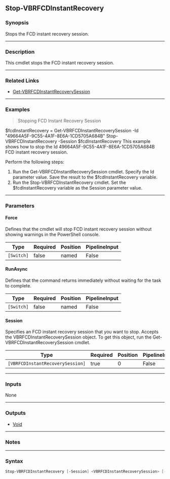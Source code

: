Stop-VBRFCDInstantRecovery
--------------------------

### Synopsis
Stops the FCD instant recovery session.

---

### Description

This cmdlet stops the FCD instant recovery session.

---

### Related Links
* [Get-VBRFCDInstantRecoverySession](Get-VBRFCDInstantRecoverySession)

---

### Examples
> Stopping FCD Instant Recovery Session

$fcdInstantRecovery = Get-VBRFCDInstantRecoverySession -Id "49664A5F-9C55-4A1F-8E6A-1CD5705A684B"
Stop-VBRFCDInstantRecovery -Session $fcdInstantRecovery
This example shows how to stop the Id 49664A5F-9C55-4A1F-8E6A-1CD5705A684B FCD instant recovery session.

Perform the following steps:

1. Run the Get-VBRFCDInstantRecoverySession cmdlet. Specify the Id parameter value. Save the result to the $fcdInstantRecovery variable.
2. Run the Stop-VBRFCDInstantRecovery cmdlet. Set the $fcdInstantRecovery variable as the Session parameter value.

---

### Parameters
#### **Force**
Defines that the cmdlet will stop FCD instant recovery session without showing warnings in the PowerShell console.

|Type      |Required|Position|PipelineInput|
|----------|--------|--------|-------------|
|`[Switch]`|false   |named   |False        |

#### **RunAsync**
Defines that the command returns immediately without waiting for the task to complete.

|Type      |Required|Position|PipelineInput|
|----------|--------|--------|-------------|
|`[Switch]`|false   |named   |False        |

#### **Session**
Specifies an FCD instant recovery session that you want to stop.
Accepts the VBRFCDInstantRecoverySession object.
To get this object, run the Get-VBRFCDInstantRecoverySession cmdlet.

|Type                            |Required|Position|PipelineInput|
|--------------------------------|--------|--------|-------------|
|`[VBRFCDInstantRecoverySession]`|true    |0       |False        |

---

### Inputs
None

---

### Outputs
* [Void](https://learn.microsoft.com/en-us/dotnet/api/System.Void)

---

### Notes

---

### Syntax
```PowerShell
Stop-VBRFCDInstantRecovery [-Session] <VBRFCDInstantRecoverySession> [-Force] [-RunAsync] [<CommonParameters>]
```
